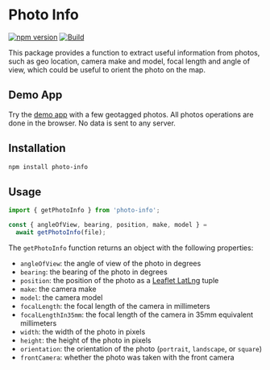 # Photo Info

[![npm version](https://img.shields.io/npm/v/photo-info.svg?style=flat-square)](https://www.npmjs.com/package/photo-info)
[![Build](https://github.com/tyom/photo-info/actions/workflows/build.yaml/badge.svg)](https://github.com/tyom/photo-info/actions/workflows/build.yaml)

This package provides a function to extract useful information from photos, such as geo location, camera make and model,
focal length and angle of view, which could be useful to orient the photo on the map.

## Demo App

Try the [demo app](https://tyom.github.io/photo-info/) with a few geotagged photos. All photos operations are done in the browser.
No data is sent to any server.

## Installation

```bash
npm install photo-info
```

## Usage

```ts
import { getPhotoInfo } from 'photo-info';

const { angleOfView, bearing, position, make, model } =
  await getPhotoInfo(file);
```

The `getPhotoInfo` function returns an object with the following properties:

- `angleOfView`: the angle of view of the photo in degrees
- `bearing`: the bearing of the photo in degrees
- `position`: the position of the photo as a [Leaflet LatLng](https://leafletjs.com/reference-1.9.4.html#latlng) tuple
- `make`: the camera make
- `model`: the camera model
- `focalLength`: the focal length of the camera in millimeters
- `focalLengthIn35mm`: the focal length of the camera in 35mm equivalent millimeters
- `width`: the width of the photo in pixels
- `height`: the height of the photo in pixels
- `orientation`: the orientation of the photo (`portrait`, `landscape`, or `square`)
- `frontCamera`: whether the photo was taken with the front camera
